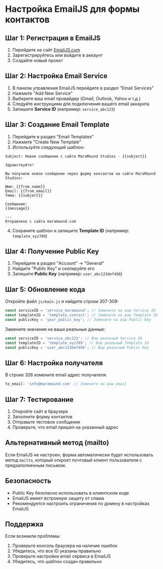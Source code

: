 # Настройка EmailJS для формы контактов

## Шаг 1: Регистрация в EmailJS

1. Перейдите на сайт [EmailJS.com](https://www.emailjs.com/)
2. Зарегистрируйтесь или войдите в аккаунт
3. Создайте новый проект

## Шаг 2: Настройка Email Service

1. В панели управления EmailJS перейдите в раздел "Email Services"
2. Нажмите "Add New Service"
3. Выберите ваш email провайдер (Gmail, Outlook, Yahoo и т.д.)
4. Следуйте инструкциям для подключения вашего email аккаунта
5. Запишите **Service ID** (например: `service_abc123`)

## Шаг 3: Создание Email Template

1. Перейдите в раздел "Email Templates"
2. Нажмите "Create New Template"
3. Используйте следующий шаблон:

```
Subject: Новое сообщение с сайта MaraMaund Studios - {{subject}}

Здравствуйте!

Вы получили новое сообщение через форму контактов на сайте MaraMaund Studios:

Имя: {{from_name}}
Email: {{from_email}}
Тема: {{subject}}

Сообщение:
{{message}}

---
Отправлено с сайта maramaund.com
```

4. Сохраните шаблон и запишите **Template ID** (например: `template_xyz789`)

## Шаг 4: Получение Public Key

1. Перейдите в раздел "Account" → "General"
2. Найдите "Public Key" и скопируйте его
3. Запишите **Public Key** (например: `user_abc123def456`)

## Шаг 5: Обновление кода

Откройте файл `js/main.js` и найдите строки 307-309:

```javascript
const serviceID = 'service_maramaund'; // Замените на ваш Service ID
const templateID = 'template_contact'; // Замените на ваш Template ID
const publicKey = 'your_public_key'; // Замените на ваш Public Key
```

Замените значения на ваши реальные данные:

```javascript
const serviceID = 'service_abc123'; // Ваш реальный Service ID
const templateID = 'template_xyz789'; // Ваш реальный Template ID
const publicKey = 'user_abc123def456'; // Ваш реальный Public Key
```

## Шаг 6: Настройка получателя

В строке 326 измените email адрес получателя:

```javascript
to_email: 'info@maramaund.com' // Замените на ваш email
```

## Шаг 7: Тестирование

1. Откройте сайт в браузере
2. Заполните форму контактов
3. Отправьте тестовое сообщение
4. Проверьте, что email пришел на указанный адрес

## Альтернативный метод (mailto)

Если EmailJS не настроен, форма автоматически будет использовать метод `mailto`, который откроет почтовый клиент пользователя с предзаполненным письмом.

## Безопасность

- Public Key безопасно использовать в клиентском коде
- EmailJS имеет встроеную защиту от спама
- Рекомендуется настроить ограничения по домену в настройках EmailJS

## Поддержка

Если возникли проблемы:
1. Проверьте консоль браузера на наличие ошибок
2. Убедитесь, что все ID указаны правильно
3. Проверьте настройки email сервиса в EmailJS
4. Убедитесь, что шаблон создан правильно
